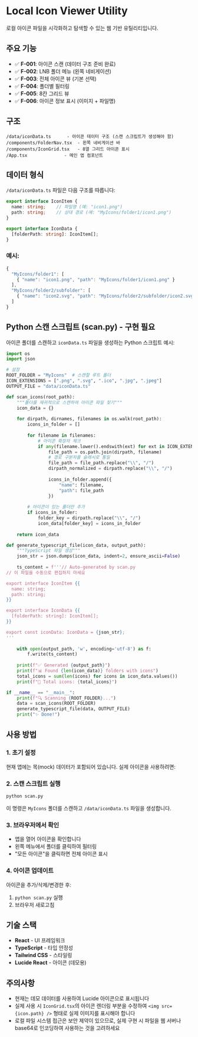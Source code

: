 # Local Icon Viewer Utility

로컬 아이콘 파일을 시각화하고 탐색할 수 있는 웹 기반 유틸리티입니다.

## 주요 기능

- ✅ **F-001**: 아이콘 스캔 (데이터 구조 준비 완료)
- ✅ **F-002**: LNB 폴더 메뉴 (왼쪽 네비게이션)
- ✅ **F-003**: 전체 아이콘 뷰 (기본 선택)
- ✅ **F-004**: 폴더별 필터링
- ✅ **F-005**: 8칸 그리드 뷰
- ✅ **F-006**: 아이콘 정보 표시 (이미지 + 파일명)

## 구조

```
/data/iconData.ts      - 아이콘 데이터 구조 (스캔 스크립트가 생성해야 함)
/components/FolderNav.tsx  - 왼쪽 네비게이션 바
/components/IconGrid.tsx   - 8열 그리드 아이콘 표시
/App.tsx              - 메인 앱 컴포넌트
```

## 데이터 형식

`/data/iconData.ts` 파일은 다음 구조를 따릅니다:

```typescript
export interface IconItem {
  name: string;    // 파일명 (예: "icon1.png")
  path: string;    // 상대 경로 (예: "MyIcons/folder1/icon1.png")
}

export interface IconData {
  [folderPath: string]: IconItem[];
}
```

### 예시:
```typescript
{
  "MyIcons/folder1": [
    { "name": "icon1.png", "path": "MyIcons/folder1/icon1.png" }
  ],
  "MyIcons/folder2/subfolder": [
    { "name": "icon2.svg", "path": "MyIcons/folder2/subfolder/icon2.svg" }
  ]
}
```

## Python 스캔 스크립트 (scan.py) - 구현 필요

아이콘 폴더를 스캔하고 `iconData.ts` 파일을 생성하는 Python 스크립트 예시:

```python
import os
import json

# 설정
ROOT_FOLDER = "MyIcons"  # 스캔할 루트 폴더
ICON_EXTENSIONS = [".png", ".svg", ".ico", ".jpg", ".jpeg"]
OUTPUT_FILE = "data/iconData.ts"

def scan_icons(root_path):
    """폴더를 재귀적으로 스캔하여 아이콘 파일 찾기"""
    icon_data = {}
    
    for dirpath, dirnames, filenames in os.walk(root_path):
        icons_in_folder = []
        
        for filename in filenames:
            # 아이콘 확장자 체크
            if any(filename.lower().endswith(ext) for ext in ICON_EXTENSIONS):
                file_path = os.path.join(dirpath, filename)
                # 경로 구분자를 슬래시로 통일
                file_path = file_path.replace("\\", "/")
                dirpath_normalized = dirpath.replace("\\", "/")
                
                icons_in_folder.append({
                    "name": filename,
                    "path": file_path
                })
        
        # 아이콘이 있는 폴더만 추가
        if icons_in_folder:
            folder_key = dirpath.replace("\\", "/")
            icon_data[folder_key] = icons_in_folder
    
    return icon_data

def generate_typescript_file(icon_data, output_path):
    """TypeScript 파일 생성"""
    json_str = json.dumps(icon_data, indent=2, ensure_ascii=False)
    
    ts_content = f'''// Auto-generated by scan.py
// 이 파일을 수동으로 편집하지 마세요

export interface IconItem {{
  name: string;
  path: string;
}}

export interface IconData {{
  [folderPath: string]: IconItem[];
}}

export const iconData: IconData = {json_str};
'''
    
    with open(output_path, 'w', encoding='utf-8') as f:
        f.write(ts_content)
    
    print(f"✅ Generated {output_path}")
    print(f"📊 Found {len(icon_data)} folders with icons")
    total_icons = sum(len(icons) for icons in icon_data.values())
    print(f"🎨 Total icons: {total_icons}")

if __name__ == "__main__":
    print(f"🔍 Scanning {ROOT_FOLDER}...")
    data = scan_icons(ROOT_FOLDER)
    generate_typescript_file(data, OUTPUT_FILE)
    print("✨ Done!")
```

## 사용 방법

### 1. 초기 설정
현재 앱에는 목(mock) 데이터가 포함되어 있습니다. 실제 아이콘을 사용하려면:

### 2. 스캔 스크립트 실행
```bash
python scan.py
```

이 명령은 `MyIcons` 폴더를 스캔하고 `/data/iconData.ts` 파일을 생성합니다.

### 3. 브라우저에서 확인
- 앱을 열어 아이콘을 확인합니다
- 왼쪽 메뉴에서 폴더를 클릭하여 필터링
- "모든 아이콘"을 클릭하면 전체 아이콘 표시

### 4. 아이콘 업데이트
아이콘을 추가/삭제/변경한 후:
1. `python scan.py` 실행
2. 브라우저 새로고침

## 기술 스택

- **React** - UI 프레임워크
- **TypeScript** - 타입 안정성
- **Tailwind CSS** - 스타일링
- **Lucide React** - 아이콘 (데모용)

## 주의사항

- 현재는 데모 데이터를 사용하여 Lucide 아이콘으로 표시됩니다
- 실제 사용 시 `IconGrid.tsx`의 아이콘 렌더링 부분을 수정하여 `<img src={icon.path} />` 형태로 실제 이미지를 표시해야 합니다
- 로컬 파일 시스템 접근은 보안 제약이 있으므로, 실제 구현 시 파일을 웹 서버나 base64로 인코딩하여 사용하는 것을 고려하세요
